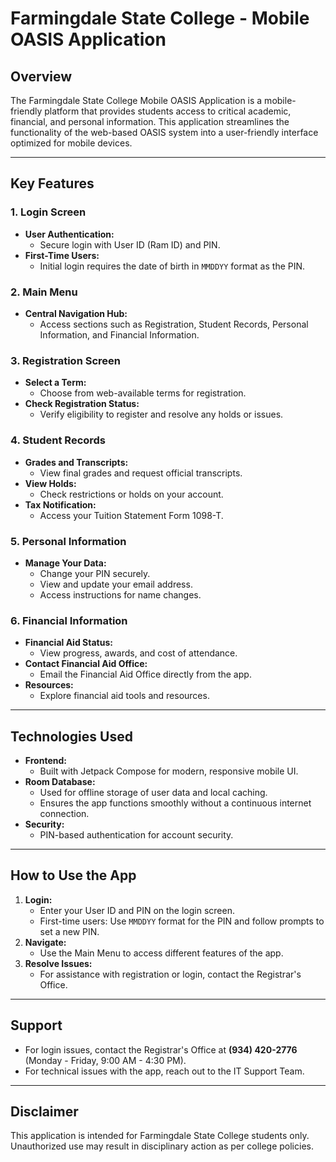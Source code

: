 # Farmingdale State College - Mobile OASIS Application

## Overview
The Farmingdale State College Mobile OASIS Application is a mobile-friendly platform that provides students access to critical academic, financial, and personal information. This application streamlines the functionality of the web-based OASIS system into a user-friendly interface optimized for mobile devices.

---

## Key Features

### 1. Login Screen
- **User Authentication:**
  - Secure login with User ID (Ram ID) and PIN.
- **First-Time Users:**
  - Initial login requires the date of birth in `MMDDYY` format as the PIN.

### 2. Main Menu
- **Central Navigation Hub:**
  - Access sections such as Registration, Student Records, Personal Information, and Financial Information.

### 3. Registration Screen
- **Select a Term:**
  - Choose from web-available terms for registration.
- **Check Registration Status:**
  - Verify eligibility to register and resolve any holds or issues.

### 4. Student Records
- **Grades and Transcripts:**
  - View final grades and request official transcripts.
- **View Holds:**
  - Check restrictions or holds on your account.
- **Tax Notification:**
  - Access your Tuition Statement Form 1098-T.

### 5. Personal Information
- **Manage Your Data:**
  - Change your PIN securely.
  - View and update your email address.
  - Access instructions for name changes.

### 6. Financial Information
- **Financial Aid Status:**
  - View progress, awards, and cost of attendance.
- **Contact Financial Aid Office:**
  - Email the Financial Aid Office directly from the app.
- **Resources:**
  - Explore financial aid tools and resources.

---

## Technologies Used
- **Frontend:** 
  - Built with Jetpack Compose for modern, responsive mobile UI.
- **Room Database:**
   - Used for offline storage of user data and local caching.
   - Ensures the app functions smoothly without a continuous internet connection.
- **Security:** 
  - PIN-based authentication for account security.

---

## How to Use the App
1. **Login:**
   - Enter your User ID and PIN on the login screen.
   - First-time users: Use `MMDDYY` format for the PIN and follow prompts to set a new PIN.
2. **Navigate:**
   - Use the Main Menu to access different features of the app.
3. **Resolve Issues:**
   - For assistance with registration or login, contact the Registrar's Office.

---

## Support
- For login issues, contact the Registrar's Office at **(934) 420-2776** (Monday - Friday, 9:00 AM - 4:30 PM).
- For technical issues with the app, reach out to the IT Support Team.

---

## Disclaimer
This application is intended for Farmingdale State College students only. Unauthorized use may result in disciplinary action as per college policies.


